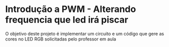 # Introdução a PWM - Alterando frequencia que led irá piscar

O objetivo deste projeto é implementar um circuito e um código que gere as cores no LED RGB solicitadas pelo professor em aula